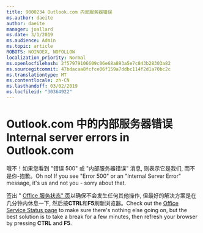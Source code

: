```yaml
---
title: 9000234 Outlook.com 内部服务器错误
ms.author: daeite
author: daeite
manager: joallard
ms.date: 3/1/2019
ms.audience: Admin
ms.topic: article
ROBOTS: NOINDEX, NOFOLLOW
localization_priority: Normal
ms.openlocfilehash: 2f57979106609c06e68a893a5e7c843b28303a82
ms.sourcegitcommit: 47bdacaa8fcfce06f159a7ddbc114f2d1a70bc2c
ms.translationtype: MT
ms.contentlocale: zh-CN
ms.lasthandoff: 03/02/2019
ms.locfileid: "30364922"
---
```

# <a name="internal-server-errors-in-outlookcom"></a><span data-ttu-id="00881-102">Outlook.com 中的内部服务器错误</span><span class="sxs-lookup"><span data-stu-id="00881-102">Internal server errors in Outlook.com</span></span>

<span data-ttu-id="00881-p101">哦不！如果您看到 "错误 500" 或 "内部服务器错误" 消息, 则表示它是我们, 而不是你-抱歉。</span><span class="sxs-lookup"><span data-stu-id="00881-p101">Oh no! If you see "Error 500" or an "Internal Server Error" message, it's us and not you - sorry about that.</span></span>

<span data-ttu-id="00881-105">签出 " [Office 服务状态" 页](https://portal.office.com/servicestatus)以确保不会发生任何其他操作, 但最好的解决方案是在几分钟内休息一下, 然后按**CTRL**和**F5**刷新浏览器。</span><span class="sxs-lookup"><span data-stu-id="00881-105">Check out the [Office Service Status page](https://portal.office.com/servicestatus) to make sure there's nothing else going on, but the best solution is to take a break for a few minutes, then refresh your browser by pressing **CTRL** and **F5**.</span></span>